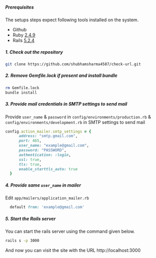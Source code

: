 ##### Prerequisites

The setups steps expect following tools installed on the system.

- Github
- Ruby [2.4.9](https://github.com/organization/project-name/blob/master/.ruby-version#L1)
- Rails [5.2.4](https://github.com/organization/project-name/blob/master/Gemfile#L12)

##### 1. Check out the repository

```bash
git clone https://github.com/shubhamsharma4587/check-url.git
```

##### 2. Remove Gemfile.lock if present and install bundle

```bash
rm Gemfile.lock
bundle install
```

##### 3. Provide mail credentials in SMTP settings to send mail

Provide `user_name` & `password` in `config/environments/production.rb` & `config/environments/development.rb` in SMTP settings to send mail

```ruby
config.action_mailer.smtp_settings = {
      address: "smtp.gmail.com",
      port: 465,
      user_name: "example@gmail.com",
      password: "PASSWORD",
      authentication: :login,
      ssl: true,
      tls: true,
      enable_starttls_auto: true
  }
```

##### 4. Provide same `user_name` in mailer

Edit `app/mailers/application_mailer.rb`

```ruby
  default from: 'example@gmail.com'
```

##### 5. Start the Rails server

You can start the rails server using the command given below.

```bash
rails s -p 3000
```

And now you can visit the site with the URL http://localhost:3000